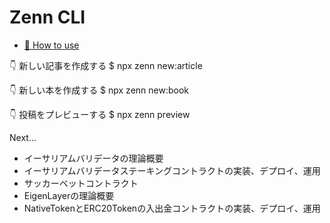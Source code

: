 # Zenn CLI

* [📘 How to use](https://zenn.dev/zenn/articles/zenn-cli-guide)

👇  新しい記事を作成する
$ npx zenn new:article

👇  新しい本を作成する
$ npx zenn new:book

👇  投稿をプレビューする
$ npx zenn preview



Next...
- イーサリアムバリデータの理論概要
- イーサリアムバリデータステーキングコントラクトの実装、デプロイ、運用
- サッカーベットコントラクト
- EigenLayerの理論概要
- NativeTokenとERC20Tokenの入出金コントラクトの実装、デプロイ、運用